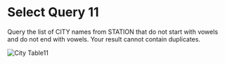 # Select Query 11
Query the list of CITY names from STATION that do not start with vowels and do not end with vowels. Your result cannot contain duplicates.

![City Table11](https://s3.amazonaws.com/hr-challenge-images/9336/1449345840-5f0a551030-Station.jpg)
